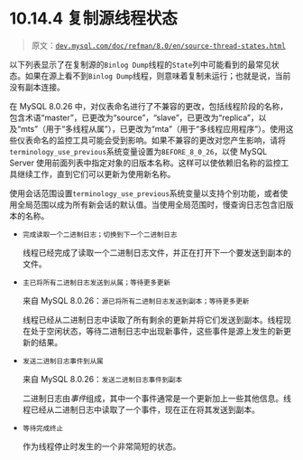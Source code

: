 # 10.14.4 复制源线程状态

> 原文：[`dev.mysql.com/doc/refman/8.0/en/source-thread-states.html`](https://dev.mysql.com/doc/refman/8.0/en/source-thread-states.html)

以下列表显示了在复制源的`Binlog Dump`线程的`State`列中可能看到的最常见状态。如果在源上看不到`Binlog Dump`线程，则意味着复制未运行；也就是说，当前没有副本连接。

在 MySQL 8.0.26 中，对仪表命名进行了不兼容的更改，包括线程阶段的名称，包含术语“master”，已更改为“source”，“slave”，已更改为“replica”，以及“mts”（用于“多线程从属”），已更改为“mta”（用于“多线程应用程序”）。使用这些仪表命名的监控工具可能会受到影响。如果不兼容的更改对您产生影响，请将`terminology_use_previous`系统变量设置为`BEFORE_8_0_26`，以使 MySQL Server 使用前面列表中指定对象的旧版本名称。这样可以使依赖旧名称的监控工具继续工作，直到它们可以更新为使用新名称。

使用会话范围设置`terminology_use_previous`系统变量以支持个别功能，或者使用全局范围以成为所有新会话的默认值。当使用全局范围时，慢查询日志包含旧版本的名称。

+   `完成读取一个二进制日志；切换到下一个二进制日志`

    线程已经完成了读取一个二进制日志文件，并正在打开下一个要发送到副本的文件。

+   `主已将所有二进制日志发送到从属；等待更多更新`

    来自 MySQL 8.0.26：`源已将所有二进制日志发送到副本；等待更多更新`

    线程已经从二进制日志中读取了所有剩余的更新并将它们发送到副本。线程现在处于空闲状态，等待二进制日志中出现新事件，这些事件是源上发生的新更新的结果。

+   `发送二进制日志事件到从属`

    来自 MySQL 8.0.26：`发送二进制日志事件到副本`

    二进制日志由*事件*组成，其中一个事件通常是一个更新加上一些其他信息。线程已经从二进制日志中读取了一个事件，现在正在将其发送到副本。

+   `等待完成终止`

    作为线程停止时发生的一个非常简短的状态。
